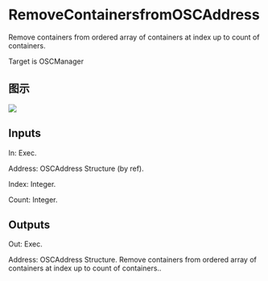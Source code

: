 # RemoveContainersfromOSCAddress

Remove containers from ordered array of containers at index up to count of containers.

Target is OSCManager

## 图示

![]($-20221218-18062277.png)

## Inputs

In: Exec.

Address: OSCAddress Structure (by ref).

Index: Integer.

Count: Integer.  

## Outputs

Out: Exec.

Address: OSCAddress Structure. Remove containers from ordered array of containers at index up to count of containers..

